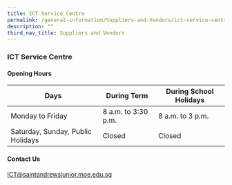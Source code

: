 ```yaml
---
title: ICT Service Centre
permalink: /general-information/Suppliers-and-Vendors/ict-service-centre/
description: ""
third_nav_title: Suppliers and Vendors
---
```

### ICT Service Centre

#### Opening Hours

| Days 	| During Term 	| During School Holidays 	|
|---	|---	|---	|
| Monday to Friday 	| 8 a.m. to 3:30 p.m. 	| 8 a.m. to 3 p.m. 	|
| Saturday, Sunday, Public Holidays 	| Closed 	| Closed 	|


#### Contact Us

ICT@saintandrewsjunior.moe.edu.sg